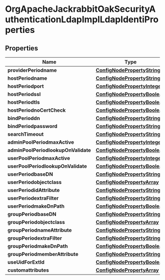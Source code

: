 
# OrgApacheJackrabbitOakSecurityAuthenticationLdapImplLdapIdentiProperties

## Properties
Name | Type | Description | Notes
------------ | ------------- | ------------- | -------------
**providerPeriodname** | [**ConfigNodePropertyString**](ConfigNodePropertyString.md) |  |  [optional]
**hostPeriodname** | [**ConfigNodePropertyString**](ConfigNodePropertyString.md) |  |  [optional]
**hostPeriodport** | [**ConfigNodePropertyInteger**](ConfigNodePropertyInteger.md) |  |  [optional]
**hostPeriodssl** | [**ConfigNodePropertyBoolean**](ConfigNodePropertyBoolean.md) |  |  [optional]
**hostPeriodtls** | [**ConfigNodePropertyBoolean**](ConfigNodePropertyBoolean.md) |  |  [optional]
**hostPeriodnoCertCheck** | [**ConfigNodePropertyBoolean**](ConfigNodePropertyBoolean.md) |  |  [optional]
**bindPerioddn** | [**ConfigNodePropertyString**](ConfigNodePropertyString.md) |  |  [optional]
**bindPeriodpassword** | [**ConfigNodePropertyString**](ConfigNodePropertyString.md) |  |  [optional]
**searchTimeout** | [**ConfigNodePropertyString**](ConfigNodePropertyString.md) |  |  [optional]
**adminPoolPeriodmaxActive** | [**ConfigNodePropertyInteger**](ConfigNodePropertyInteger.md) |  |  [optional]
**adminPoolPeriodlookupOnValidate** | [**ConfigNodePropertyBoolean**](ConfigNodePropertyBoolean.md) |  |  [optional]
**userPoolPeriodmaxActive** | [**ConfigNodePropertyInteger**](ConfigNodePropertyInteger.md) |  |  [optional]
**userPoolPeriodlookupOnValidate** | [**ConfigNodePropertyBoolean**](ConfigNodePropertyBoolean.md) |  |  [optional]
**userPeriodbaseDN** | [**ConfigNodePropertyString**](ConfigNodePropertyString.md) |  |  [optional]
**userPeriodobjectclass** | [**ConfigNodePropertyArray**](ConfigNodePropertyArray.md) |  |  [optional]
**userPeriodidAttribute** | [**ConfigNodePropertyString**](ConfigNodePropertyString.md) |  |  [optional]
**userPeriodextraFilter** | [**ConfigNodePropertyString**](ConfigNodePropertyString.md) |  |  [optional]
**userPeriodmakeDnPath** | [**ConfigNodePropertyBoolean**](ConfigNodePropertyBoolean.md) |  |  [optional]
**groupPeriodbaseDN** | [**ConfigNodePropertyString**](ConfigNodePropertyString.md) |  |  [optional]
**groupPeriodobjectclass** | [**ConfigNodePropertyArray**](ConfigNodePropertyArray.md) |  |  [optional]
**groupPeriodnameAttribute** | [**ConfigNodePropertyString**](ConfigNodePropertyString.md) |  |  [optional]
**groupPeriodextraFilter** | [**ConfigNodePropertyString**](ConfigNodePropertyString.md) |  |  [optional]
**groupPeriodmakeDnPath** | [**ConfigNodePropertyBoolean**](ConfigNodePropertyBoolean.md) |  |  [optional]
**groupPeriodmemberAttribute** | [**ConfigNodePropertyString**](ConfigNodePropertyString.md) |  |  [optional]
**useUidForExtId** | [**ConfigNodePropertyBoolean**](ConfigNodePropertyBoolean.md) |  |  [optional]
**customattributes** | [**ConfigNodePropertyArray**](ConfigNodePropertyArray.md) |  |  [optional]




